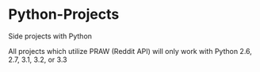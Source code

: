 Python-Projects
===============

Side projects with Python

All projects which utilize PRAW (Reddit API) will only work with Python 2.6, 2.7, 3.1, 3.2, or 3.3

